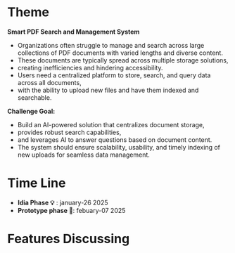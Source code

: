 # Theme
**Smart PDF Search and Management System**   
* Organizations often struggle to manage and search across large collections of PDF documents with varied lengths and diverse content.  
* These documents are typically spread across multiple storage solutions,  
* creating inefficiencies and hindering accessibility.  
* Users need a centralized platform to store, search, and query data across all documents,  
* with the ability to upload new files and have them indexed and searchable. 

**Challenge Goal:**  
* Build an AI-powered solution that centralizes document storage,  
* provides robust search capabilities,  
* and leverages AI to answer questions based on document content.  
* The system should ensure scalability, usability, and timely indexing of new uploads for seamless data management.

# Time Line
* **Idia Phase 💡** : january-26 2025
* **Prototype phase 🚀**: febuary-07 2025

# Features Discussing

